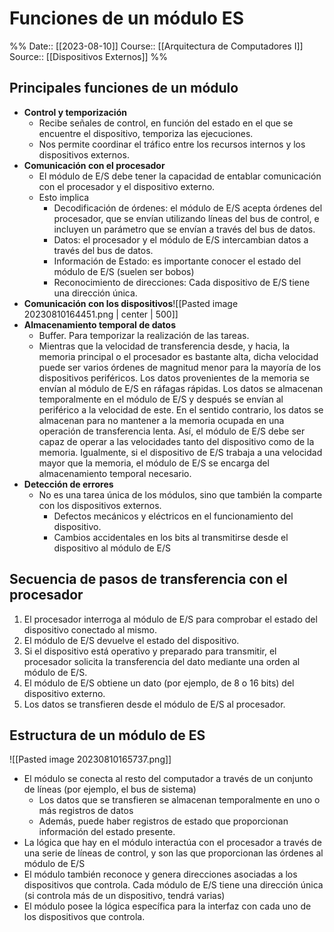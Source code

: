 # Funciones de un módulo ES

%%
Date:: [[2023-08-10]]
Course:: [[Arquitectura de Computadores I]]
Source:: [[Dispositivos Externos]]
%%

## Principales funciones de un módulo
- **Control y temporización**
	- Recibe señales de control, en función del estado en el que se encuentre el dispositivo, temporiza las ejecuciones.
	- Nos permite coordinar el tráfico entre los recursos internos y los dispositivos externos.
- **Comunicación con el procesador**
	- El módulo de E/S debe tener la capacidad de entablar comunicación con el procesador y el dispositivo externo.
	- Esto implica
		- Decodificación de órdenes: el módulo de E/S acepta órdenes del  procesador, que se envían utilizando líneas del bus de control, e incluyen un parámetro que se envían a través del bus de datos.
		- Datos: el procesador y el módulo de E/S intercambian datos a través del bus de datos.
		- Información de Estado: es importante conocer el estado del módulo de E/S (suelen ser bobos)
		- Reconocimiento de direcciones: Cada dispositivo de E/S tiene una dirección única.
- **Comunicación con los dispositivos**![[Pasted image 20230810164451.png | center | 500]]
- **Almacenamiento temporal de datos**
	- Buffer. Para temporizar la realización de las tareas.
	- Mientras que la velocidad de transferencia desde, y hacia, la memoria principal o el procesador es bastante alta, dicha velocidad puede ser varios órdenes de magnitud menor para la mayoría de los dispositivos periféricos. Los datos provenientes de la memoria se envían al módulo de E/S en ráfagas rápidas. Los datos se almacenan temporalmente en el módulo de E/S y después se envían al periférico a la velocidad de este. En el sentido contrario, los datos se almacenan para no mantener a la memoria ocupada en una operación de transferencia lenta. Así, el módulo de E/S debe ser capaz de operar a las velocidades tanto del dispositivo como de la memoria. Igualmente, si el dispositivo de E/S trabaja a una velocidad mayor que la memoria, el módulo de E/S se encarga del almacenamiento temporal necesario.
- **Detección de errores**
	- No es una tarea única de los módulos, sino que también la comparte con los dispositivos externos.
		- Defectos mecánicos y eléctricos en el funcionamiento del dispositivo.
		- Cambios accidentales en los bits al transmitirse desde el dispositivo al módulo de E/S




## Secuencia de pasos de transferencia con el procesador
1. El procesador interroga al módulo de E/S para comprobar el estado del dispositivo conectado al mismo.
2. El módulo de E/S devuelve el estado del dispositivo.
3. Si el dispositivo está operativo y preparado para transmitir, el procesador solicita la transferencia del dato mediante una orden al módulo de E/S.
4. El módulo de E/S obtiene un dato (por ejemplo, de 8 o 16 bits) del dispositivo externo.
5. Los datos se transfieren desde el módulo de E/S al procesador.



## Estructura de un módulo de ES
![[Pasted image 20230810165737.png]]
- El módulo se conecta al resto del computador a través de un conjunto de líneas (por ejemplo, el bus de sistema)
	- Los datos que se transfieren se almacenan temporalmente en uno o más registros de datos
	- Además, puede haber registros de estado que proporcionan información del estado presente.
- La lógica que hay en el módulo interactúa con el procesador a través de una serie de líneas de control, y son las que proporcionan las órdenes al módulo de E/S
- El módulo también reconoce y genera direcciones asociadas a los dispositivos que controla. Cada módulo de E/S tiene una dirección única (si controla más de un dispositivo, tendrá varias)
- El módulo posee la lógica específica para la interfaz con cada uno de los dispositivos que controla.
